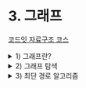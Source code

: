 # 3. 그래프

[코드잇 자료구조 코스](https://www.codeit.kr/courses/data-structures)

<details>
  <summary>1) 그래프란?</summary>
  <details>
    <summary>연결 관계 데이터와 그래프 & 그래프 기본 용어 정리</summary>

# 연결 관계 데이터와 그래프

우리가 자료 구조를 공부하는 이유 중 하나는, 상황에 맞는 방식으로 데이터를 저장하고 사용하기 위함임. 데이터 사이에 어떤 관계가 있는지에 따라 적절한 자료 구조를 골라서 사용해야 함.

전후 관계를 저장하고 싶으면 배열이나 링크드 리스트처럼 선형적 자료 구조를, 계층적 관계를 저장하고 싶으면 트리를 사용하면 됨

## 그래프

그래프는 연결 관계를 표현하기 위해 사용함

연괄 관계 예시: 위치 데이터, 사회 연결망

### 다양한 연결 관계

- 통신: 수많은 컴퓨터들의 연결 관계인 인터넷
- 생물: 유전자와 단백질의 상호 작용 관계

# 그래프 용어 / 성질 정리

## 그래프 기본 용어

- 노드: 그래프에서 하나의 데이터 단위를 나타내는 객체.
- 엣지: 그래프에서 두 노드의 직접적인 연결 관계 데이터. 두 노드 사이에 엣지가 있을 때, "두 노드는 인접해 있다"라고 표현함. 엣지가 갖는 특성에 따라 그래프의 종류가 나뉘기도 함
  - 방향 그래프 (directed graph): 방향 그래프에서는 엣지들이 방향을 갖는다. 인스타그램의 팔로우 관계처럼 한 유저가 다른 유저를 팔로우하는 일방적인 관계를 나타낼 수 있게 해준다.
  - 가중치 그래프 (weighted graph): 가중치 그래프에서는 엣지들의 연결 관계뿐만 아니라 어떤 정보를 나타내는 수치를 가진다. 그 정보는 예를 들자면 친구 관계에서는 친밀도, 위치 정보 그래프면 두 장소 사이의 거리 같은 것이다.
- 차수(degree): 하나의 노드에 연결된 엣지들의 수
  - 무방향 그래프(undirected graph)에서는 하나의 노드에 연결된 엣지들의 수를 나타내고, 방향 그래프에서는 노드를 떠나는 엣지의 수를 출력 차수(outdegree), 노드에 들어오는 엣지의 수를 입력 차수(indegree)로 구별해서 부른다.
- 경로: 한 노드에서 다른 노드까지 가는 길. 두 노드가 서로 인접해있지 않다고 해서 두 노드 사이의 경로가 없는 건 아니다. 두 노드 사이를 이어주는 길을 경로라고 한다
  - 경로의 거리
    - 비가중치 그래프: 한 경로에 있는 엣지의 수
    - 가중치 그래프: 한 경로에 있는 엣지의 가중치의 합
  - 최단 경로: 두 노드 사이의 경로 중 거리가 가장 짧은 경로
  - 사이클: 한 노드에서 시작해서 같은 노드로 돌아오는 경로

## 연결된 그래프

그래프는 여러 개의 노드와 엣지들을 갖지만, 그래프 안에 있는 모든 노드들이 서로 경로를 통해 연결될 필요는 없다.

서로 연결된 노드들의 집합이 서로 나누어져 있을 수도 있고, 조금 더 극단적인 예시를 보면 아예 엣지가 없고 노드만 있는 그래프도 있을 수 있는 것이다.

  </details>
  <details>
    <summary>그래프 노드 구현</summary>

# 그래프 노드 구현

```python
class StationNode:
  """지하철 역 노드를 나타내는 클래스"""
  def __init__(self, name, num_exits):
    self.name = name
    self.num_exits = num_exits

# 지하철 역 노드 인스턴스 생성
station_0 = StationNode("교대역", "14")
station_1 = StationNode("사당역", "14")
station_2 = StationNode("종로3가역", "16")
station_3 = StationNode("서울역", "16")

# 노드들을 파이썬 리스트에 저장 (해시 테이블로 구현되어 있음)
# 노드의 각 고유한 인덱스를 통해 빠르게 접근할 수 있음
stations = [station_0, station_1, station_2, station_3]

print(stations[3].name) # 서울역

# 지하철 역 노드들을 파이썬 딕셔너리에 저장
# 좀 더 직관적으로 노드들을 가져올 수 있음
stations = {
  "교대역": station_0,
  "사당역": station_1,
  "종로3가역": station_2,
  "서울역": station_3
}

node_1 = stations["교대역"]
node_2 = stations["서울역"]

# 만약 SNS에서 이름을 key로 사용하는 경우 key가 겹치는 경우가 발생
# 그럴 땐 사용자의 이메일 주소와 같이 겹치지 않는 것을 key로 사용하면 됨
```

# 그래프 노드 만들어보기

stations.txt 파일에는 각 줄에 각 호선의 역 이름이 "소요산 - 동두천 - 보산 ... " 이런 식으로 저장되어 있다.

```python
class StationNode:
    """간단한 지하철 역 노드 클래스"""
    def __init__(self, station_name):
        self.station_name = station_name


def create_station_nodes(input_file):
    """input_file에서 데이터를 읽어 와서 지하철 그래프 노드들을 리턴하는 함수"""
    stations = {}  # 지하철 역 노드들을 담을 딕셔너리

    # 파라미터로 받은 input_file 파일을 연다
    with open(input_file) as stations_raw_file:
        for line in stations_raw_file:  # 파일을 한 줄씩 받아온다
            subway_line = line.strip().split("-")  # 앞 뒤 띄어쓰기를 없애고 "-"를 기준점으로 데이터를 나눈다

            for name in subway_line:
                station_name = name.strip()  # 앞 뒤 띄어쓰기 없애기

                # 지하철 역 이름이 이미 저장된 key인지 확인
                if station_name not in stations:
                    # 새로운 노드 인스턴스를 생성하고
                    current_station = StationNode(station_name)
                    # dictionary에 역 이름은 key로, 역 노드 인스턴스를 value로 저장한다
                    stations[station_name] = current_station

    return stations

stations = create_station_nodes("./stations.txt")  # stations.txt 파일로 그래프 노드들을 만든다

# stations에 저장한 역들 이름 출력 (체점을 위해 역 이름 순서대로 출력)
for station in sorted(stations.keys()):
    print(stations[station].station_name)
```

  </details>
  <details>
    <summary>엣지 구현</summary>

# 엣지 구현 1: 인접 행렬

## 인접 행렬

- 각 노드를 배열 또는 파이썬 리스트에 저장해 고유 정수 인덱스를 준다
- 노드 수 X 노드 수 크기의 행렬을 만든다
- 노드들의 엣지 유무 및 가중치에 따라 행렬의 요소를 채운다.

# 인접 행렬 구현

## 구현할 그래프

![https://s3-us-west-2.amazonaws.com/secure.notion-static.com/48f3b4f7-1b81-4ab1-a34f-8b522d396932/Untitled.png](https://s3-us-west-2.amazonaws.com/secure.notion-static.com/48f3b4f7-1b81-4ab1-a34f-8b522d396932/Untitled.png)

위에 있는 무방향 그래프를 구현하자. 각 노드 위나 옆에 있는 정수가 노드의 고유 숫자이다. 이 고유 숫자를 행렬의 인덱스로 사용한다.

## 내가 짠 코드

```python
# 모든 요소를 0으로 초기화시킨 크기 6 x 6 인접 행렬
adjacency_matrix = [[0 for i in range(6)] for i in range(6)]

adjacency_matrix[0] = [0, 1, 1, 0, 0, 0]
adjacency_matrix[1] = [1, 0, 0, 1, 0, 1]
adjacency_matrix[2] = [1, 0, 0, 0, 0, 1]
adjacency_matrix[3] = [0, 1, 0, 0, 1, 1]
adjacency_matrix[4] = [0, 0, 0, 1, 0, 1]
adjacency_matrix[5] = [0, 1, 1, 1, 1, 0]

print(adjacency_matrix)
```

## 다른 회원 코드

```python
# 모든 요소를 0으로 초기화시킨 크기 6 x 6 인접 행렬
adjacency_matrix = [[0 for i in range(6)] for i in range(6)]

adjacency_matrix[0][1]=1
adjacency_matrix[0][2]=1
adjacency_matrix[1][3]=1
adjacency_matrix[1][5]=1
adjacency_matrix[2][5]=1
adjacency_matrix[3][4]=1
adjacency_matrix[3][5]=1
adjacency_matrix[4][5]=1

# 나머지 절반 자동으로 채우기 (i와 j 순서에 유의)
for i in range(6):
    for j in range(6):
        adjacency_matrix[j][i]=adjacency_matrix[i][j]

print(adjacency_matrix)
```

# 엣지 구현 2: 인접 리스트

## 인접 리스트

- 각 노드의 엣지를 리스트에 저장하는 방법
- 각 노드마다 스스로 연결된 노드들에 대한 레퍼런스를 리스트로 저장
- 가중치 그래프의 경우 연결된 노드에 대한 레퍼런스와 가중치를 튜플에 저장 ex) [(노드1, 3), (노드2, 5)]

# 인접 리스트 연습

### StationNode.py

```python
class StationNode:
    """간단한 지하철 역 노드 클래스"""
    def __init__(self, station_name):
        self.station_name = station_name
        self.adjacent_stations = []  # 인접 리스트

    def add_connection(self, other_station):
        """지하철 역 노드 사이 엣지 저장하기"""
        self.adjacent_stations.append(other_station)
        other_station.adjacent_stations.append(self)

    def __str__(self):
        """지하철 노드 문자열 메소드. 지하철 역 이름과 연결된 역들을 모두 출력해준다"""
        res_str = f"{self.station_name}: "  # 리턴할 문자열

        # 리턴할 문자열에 인접한 역 이름들 저장
        for station in self.adjacent_stations:
            res_str += f"{station.station_name} "

        return res_str
```

### 내가 쓴 main.py

```python
from StationNode import *

# 코드를 추가하세요
def create_subway_graph(input_file):
    """input_file에서 데이터를 읽어 와서 지하철 그래프를 리턴하는 함수"""
    stations = {}  # 지하철 역 노드들을 담을 딕셔너리

    # 파라미터로 받은 input_file 파일을 연다
    with open(input_file) as stations_raw_file:
        for line in stations_raw_file:  # 파일을 한 줄씩 받아온다
            subway_line = line.strip().split("-")  # 앞 뒤 띄어쓰기를 없애고 "-"를 기준점으로 데이터를 나눈다

            for name in subway_line:
                station_name = name.strip()  # 앞 뒤 띄어쓰기 없애기

                # 지하철 역 이름이 이미 저장한 key 인지 확인
                if station_name not in stations:
                    current_station = StationNode(station_name)  # 새로운 인스턴스를 생성하고
                    stations[station_name] = current_station  # dictionary에 역 이름은 key로, 역 노드 인스턴스를 value로 저장한다

						# 첫번째 역부터 마지막에서 두번째 역까지 돈다
            for i in range(len(subway_line) - 1):
								# 현재 역과 다음 역의 이름을 받아온다
                current_station_name = subway_line[i].strip()
                next_station_name = subway_line[i+1].strip()

								# 현재 역과 다음 역의 노드 인스턴스를 각각 받아온다
                current_station = stations[current_station_name]
                next_station = stations[next_station_name]

                # 서로 인접한 두 역 사이의 엣지를 생성한다
								current_station.add_connection(next_station)


    return stations

stations = create_subway_graph("./stations.txt")  # stations.txt 파일로 그래프를 만든다

# stations에 저장한 역 인접 역들 출력 (체점을 위해 역 이름 순서대로 출력)
for station in sorted(stations.keys()):
        print(stations[station])
```

### 코드잇 해설 [main.py](http://main.py) (더 나은 코드)

```python
from StationNode import *

# 코드를 추가하세요
def create_subway_graph(input_file):
    """input_file에서 데이터를 읽어 와서 지하철 그래프를 리턴하는 함수"""
    stations = {}  # 지하철 역 노드들을 담을 딕셔너리

    # 파라미터로 받은 input_file 파일을 연다
    with open(input_file) as stations_raw_file:
        for line in stations_raw_file:  # 파일을 한 줄씩 받아온다
            subway_line = line.strip().split("-")  # 앞 뒤 띄어쓰기를 없애고 "-"를 기준점으로 데이터를 나눈다

            # 엣지를 저장하기 위한 도우미 변수. 현재 보고 있는 역 전 역을 저장한다
            previous_station = None

            for name in subway_line:
                station_name = name.strip()  # 앞 뒤 띄어쓰기 없애기

                # 지하철    역 이름이 이미 저장한 key 인지 확인
                if station_name not in stations:
                    current_station = StationNode(station_name)  # 새로운 인스턴스를 생성하고
                    stations[station_name] = current_station  # dictionary에 역 이름은 key로, 역 노드 인스턴스를 value로 저장한다
                # 이미 저장한 역이면 stations에서 역 인스턴스를 갖고 온다
                else:
                    current_station = stations[station_name]

                if previous_station is not None:
                    # 현재 역과 전 역의 엣지를 연결한다
                    current_station.add_connection(previous_station)

                # 현재 역을 전 역으로 저장
                previous_station = current_station

    return stations

stations = create_subway_graph("./stations.txt")  # stations.txt 파일로 그래프를 만든다

# stations에 저장한 역 인접 역들 출력 (체점을 위해 역 이름 순서대로 출력)
for station in sorted(stations.keys()):
        print(stations[station])
```

해설에서 제공한 코드에서는 도우미 변수 previous_station을 이용하여, 내 코드처럼 굳이 반복문을 한 번 더 돌지 않아도 되어서 더 효율적인 것으로 보인다.

  </details>
  <details>
    <summary>인접 행렬 vs 인접 리스트</summary>

# 인접 행렬 vs 인접 리스트

## 복잡도 표현 기호

보통 다른 자료 구조들을 공부할 때는 들어있는 데이터 수를 n이라고 했음.

그래프를 분석할 때는 다른 알파벳들을 씀.

### _V_

*V*는 그래프 안에 있는 모든 노드들의 집합.

그래프에 있는 하나의 데이터 객체를 노드라고도 부르지만, Vertex라는 표현을 사용하기도 함.

### _E_

*E*는 그래프 안에 있는 모든 엣지(Edge)들의 집합.

원래 *V*와 *E*는 노드와 엣지의 수를 나타내는 건 아닌데, 점근 표기법에서 사용할 때 *V*는 모든 노드의 수, 그리고 *E*를 모든 엣지의 수로 사용하기도 한다.

### *V*와 *E*의 관계

노드 수가 *V*일 때 그래프 안에는 최대 몇 개의 엣지가 있을 수 있을까?

- 무방향 그래프: V^(2)/2
- 방향 그래프: V^(2)

두 경우 모두 V^(2)에 비례하는 만큼의 엣지를 가질 수 있음. 그렇기 때문에 *E*는 최악의 경우 V^(2)에 비례함.

그래프를 배울 때는 O(n), O(lg(n)) 이런 점근 표기법 대신 O(V), O(E), O(lg(V)) 이렇게 표시를 한다.

## 노드를 저장하는 공간

일단 인접 행렬을 사용하던 인접 리스트를 사용하던 노드들을 저장해야 되는데, 총 *V*개의 노드를 저장하기 때문에 노드를 저장하는 데에는 **O(V)**의 공간을 사용한다고 할 수 있음.

## 인접 행렬이 차지하는 공간

인접 행렬을 정의할 때에는 "총 노드의 수 x 총 노드의 수"만큼의 행렬을 만들었음

그래프 안에 있는 노드의 수가 *V*라고 할 때 인접 행렬은 _V_ x _V_ 크기의 행렬을 저장하고 각 요소들이 0 또는 1을 저장했음. 그럼 총 V^(2)개의 정수를 저장한 것임. 따라서 인접 행렬은 총 V^(2)에 비례하는 공간, **O(V^(2))**의 공간을 차지함

## 인접 리스트가 차지하는 공간

인접 리스트는 각 노드가 자신과 인접한 노드들을 가리키는 레퍼런스를 저장하고 있다

일단 모든 노드는 하나의 인접 리스트를 갖는다. 따라서 총 *V*개의 배열 또는 파이썬 리스트를 저장해야 함. *V*에 비례하기 때문에 일단 최소 O(V) 만큼의 공간을 차지한다.

그럼 엣지를 저장하는데는 얼만큼의 공간을 사용할까? 모든 노드에 저장된 엣지 데이터를 다 합치면 무방향 그래프일 때 _2E_, 방향 그래프일 때는 *E*이다. (무방향 그래프는 똑같은 엣지를 2개씩 저장하기 때문). 총 저장하는 레퍼런스 수는 *E*에 비례한다고 할 수 있음. **O(E)**

그럼에도 불구하고 *E*는 최악의 경우 (모든 노드가 서로 다른 모든 노드에 연결된 경우) V^(2)에 비례.

그렇기 때문에 O(V+E)라고 볼 수도 있겠지만, E=O(V^(2))라는 최악의 경우를 생각하면 읹버 리스트도 O(V^(2))의 공간을 차지한다고 할 수 있음

하지만 좀 더 공간 복잡도를 현실적으로 표기하기 위해 주로 O(V+E)라고 한다.

## 두 노드가 연결됐는지 확인하는 데 걸리는 시간

**인접 행렬**을 이용하면 두 노드가 인접하는지 아닌지를 O(1)로 알아낼 수 있음.

ex) `adjacency_matrix[3][5]`

**인접 리스트**는 어떨까?

```python
gangnam_station = stations["강남"]
seocho_station = stations["서초"]

print(seocho_stations in gangnam_station.adjacent_stations)
```

이런 식으로 한 노드의 리스트 안에 특정 역이 저장됐는지를 탐색해야 함. 선형 탐색을 해야하기 때문에 리스트 안에 있는 데이터를 다 돌아야 한다. 몇 개의 데이터가 있는지에 따라 다르겠지만, 최악의 경우 *V*개의 요소를 확인해야 함

## 한 노드에 연결된 모든 노드들을 알아내는 데 걸리는 시간

주로 한 노드에 연결된 모든 노드를 가지고 오는 작업을 많이 한다면 어떤 방법을 사용하는 게 좋을까?

인접 행렬에서는 한 노드를 나타내는 배열, 또는 파이썬 리스트 전체를 다 돌아야지만 그 노드가 연결된 다른 노드들을 갖고 올 수 있다. 그러니까 리스트 안에 있는 데이터를 하나씩 돌면서 0인지 1인지 확인해야 된다. 모든 리스트 안에는 총 *V*개의 데이터 요소가 들어 있으니까 매번 *V*번 돌아야 한다.

인접 리스트를 쓸 때는 각 노드가 자신과 인접한 노드들에 대한 레퍼런스만 갖고 있다. 물론 최악의 경우 한 노드가 다른 모든 노드들과 연결되어 있으면, 인접 행렬과 마찬가지로 총 *V*번 돌아서 인접한 노드들을 가지고 와야되기는 하지만, 그런 경우는 그렇게 많지 않다. 대부분의 경우 인접 행렬을 사용하는 것보다 더 빠르게 실행된다.

결국 위와 같은 용도로는 인접 리스트를 사용하는 게 인접 행렬을 사용하는 것보다 좀 더 효율적이다.

  </details>
</details>
<details>
  <summary>2) 그래프 탐색</summary>
</details>
<details>
  <summary>3) 최단 경로 알고리즘</summary>
</details>
